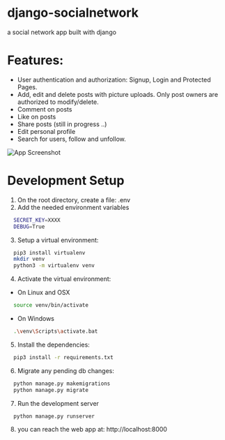 # django-socialnetwork
a social network app built with django





# Features:
- User authentication and authorization: Signup, Login and Protected Pages.
- Add, edit and delete posts with picture uploads. Only post owners are authorized to modify/delete.
- Comment on posts
- Like on posts
- Share posts (still in progress ..)
- Edit personal profile
- Search for users, follow and unfollow.




![App Screenshot](https://i.ibb.co/nMXSc7h/screen.png)



# Development Setup
1) On the root directory, create a file: .env
2) Add the needed environment variables
```bash
  SECRET_KEY=XXXX
  DEBUG=True
```
3) Setup a virtual environment:
```bash
  pip3 install virtualenv
  mkdir venv
  python3 -m virtualenv venv
```

4) Activate the virtual environment:
- On Linux and OSX
```bash
  source venv/bin/activate
```
- On Windows
```bash
  .\venv\Scripts\activate.bat
```

5) Install the dependencies:
```bash
  pip3 install -r requirements.txt
```

6) Migrate any pending db changes:
```bash
  python manage.py makemigrations
  python manage.py migrate
```

7) Run the development server
```bash
  python manage.py runserver
```

8) you can reach the web app at: http://localhost:8000


